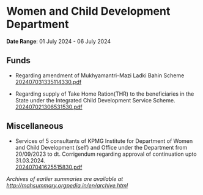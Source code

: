 # Women and Child Development Department

**Date Range**: 01 July 2024 - 06 July 2024


## Funds
- Regarding amendment of Mukhyamantri-Mazi Ladki Bahin Scheme\
  [202407031335114330.pdf](https://gr.maharashtra.gov.in/Site/Upload/Government%20Resolutions/English/202407031335114330.pdf)

- Regarding supply of Take Home Ration(THR) to the beneficiaries in the State under the Integrated Child Development Service Scheme.\
  [202407021306531530.pdf](https://gr.maharashtra.gov.in/Site/Upload/Government%20Resolutions/English/202407021306531530.pdf)

## Miscellaneous
- Services of 5 consultants of KPMG Institute for Department of Women and Child Development (self) and Office under the Department from 20/09/2023 to dt. Corrigendum regarding approval of continuation upto 31.03.2024.\
  [202407041625515830.pdf](https://gr.maharashtra.gov.in/Site/Upload/Government%20Resolutions/English/202407041625515830.pdf)


*Archives of earlier summaries are available at http://mahsummary.orgpedia.in/en/archive.html*